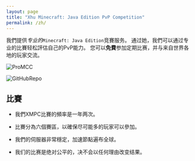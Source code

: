 ```yaml
---
layout: page
title: "Xhu Minecraft: Java Edition PvP Competition"
permalink: /zh/
---
```


我們提供*专业的*`Minecraft: Java Edition`竞賽服务。 通过她，我們可以通过专业的比賽轻松評估自己的PvP能力。 您可以**免費**参加定期比赛，并与来自世界各地的玩家交流。

![ProMCC]()

![GitHubRepo]()

## 比賽

- 我們XMPC比賽的頻率是一年两次。

- 比賽分為六個賽區，以確保尽可能多的玩家可以參加。

- 我們的伺服器非常穩定，加速節點遍布全球。

- 我们的比赛是绝对公平的，决不会以任何理由改变结果。
